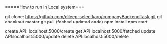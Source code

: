 =====How to run in Local system===

git clone: https://github.com/dileep-selectkaro/companyBackendTask.git
git checkout master
git pull (feched updated code)
npm install
npm start


create API: localhost:5000/create
get API:localhost:5000/fetched
update API:localhost:5000/update
delete API:localhost:5000/delete



